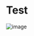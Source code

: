# Test

![image](https://user-images.githubusercontent.com/112935277/188600522-d3c0fe02-f3c3-4e66-8965-e9273447b13e.png)
